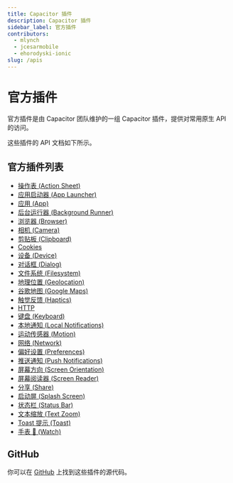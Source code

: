```yaml
---
title: Capacitor 插件
description: Capacitor 插件
sidebar_label: 官方插件
contributors:
  - mlynch
  - jcesarmobile
  - ehorodyski-ionic
slug: /apis
---
```


# 官方插件

官方插件是由 Capacitor 团队维护的一组 Capacitor 插件，提供对常用原生 API 的访问。

这些插件的 API 文档如下所示。

## 官方插件列表

- [操作表 (Action Sheet)](/apis/action-sheet.md)
- [应用启动器 (App Launcher)](/apis/app-launcher.md)
- [应用 (App)](/apis/app.md)
- [后台运行器 (Background Runner)](/apis/background-runner.md)
- [浏览器 (Browser)](/apis/browser.md)
- [相机 (Camera)](/apis/camera.md)
- [剪贴板 (Clipboard)](/apis/clipboard.md)
- [Cookies](/apis/cookies.md)
- [设备 (Device)](/apis/device.md)
- [对话框 (Dialog)](/apis/dialog.md)
- [文件系统 (Filesystem)](/apis/filesystem.md)
- [地理位置 (Geolocation)](/apis/geolocation.md)
- [谷歌地图 (Google Maps)](/apis/google-maps.md)
- [触觉反馈 (Haptics)](/apis/haptics.md)
- [HTTP](/apis/http.md)
- [键盘 (Keyboard)](/apis/keyboard.md)
- [本地通知 (Local Notifications)](/apis/local-notifications.md)
- [运动传感器 (Motion)](/apis/motion.md)
- [网络 (Network)](/apis/network.md)
- [偏好设置 (Preferences)](/apis/preferences.md)
- [推送通知 (Push Notifications)](/apis/push-notifications.md)
- [屏幕方向 (Screen Orientation)](/apis/screen-orientation.md)
- [屏幕阅读器 (Screen Reader)](/apis/screen-reader.md)
- [分享 (Share)](/apis/share.md)
- [启动屏 (Splash Screen)](/apis/splash-screen.md)
- [状态栏 (Status Bar)](/apis/status-bar.md)
- [文本缩放 (Text Zoom)](/apis/text-zoom.md)
- [Toast 提示 (Toast)](/apis/toast.md)
- [手表 🧪 (Watch)](/apis/watch.md)

## GitHub

你可以在 [GitHub](https://github.com/ionic-team/capacitor-plugins) 上找到这些插件的源代码。